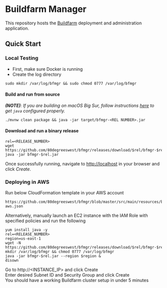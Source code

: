 # Buildfarm Manager

This repository hosts the [Buildfarm](https://github.com/bazelbuild/bazel-buildfarm) deployment and administration application.

## Quick Start

### Local Testing

- First, make sure Docker is running
- Create the log directory

```
sudo mkdir /var/log/bfmgr && sudo chmod 0777 /var/log/bfmgr
```

#### Build and run from source

_**(NOTE)**: If you are building on macOS Big Sur, follow instructions [here](https://wolfpaulus.com/java-on-macos-big-sur/) to get `java` configured properly._

```
./mvnw clean package && java -jar target/bfmgr-<REL NUMBER>.jar
```

#### Download and run a binary release

```
rel=<RELEASE_NUMBER>
wget https://github.com/80degreeswest/bfmgr/releases/download/$rel/bfmgr-$rel.jar
java -jar bfmgr-$rel.jar
```

Once successfully running, navigate to [http://localhost](http://localhost) in your browser and click _Create_.

### Deploying in AWS

Run below CloudFormation template in your AWS account

```
https://github.com/80degreeswest/bfmgr/blob/master/src/main/resources/bfmgr-aws.json
```

Alternatively, manually launch an EC2 instance with the IAM Role with specified policies and run the following

```
yum install java -y
rel=<RELEASE_NUMBER>
region=us-east-1
wget -N https://github.com/80degreeswest/bfmgr/releases/download/$rel/bfmgr-$rel.jar
mkdir /var/log/bfmgr && chmod 0777 /var/log/bfmgr
java -jar bfmgr-$rel.jar --region $region &
disown
```

Go to http://<INSTANCE_IP> and click Create</br>
Enter desired Subnet ID and Security Group and click Create<br/>
You should have a working Buildfarm cluster setup in under 5 minutes<br/>